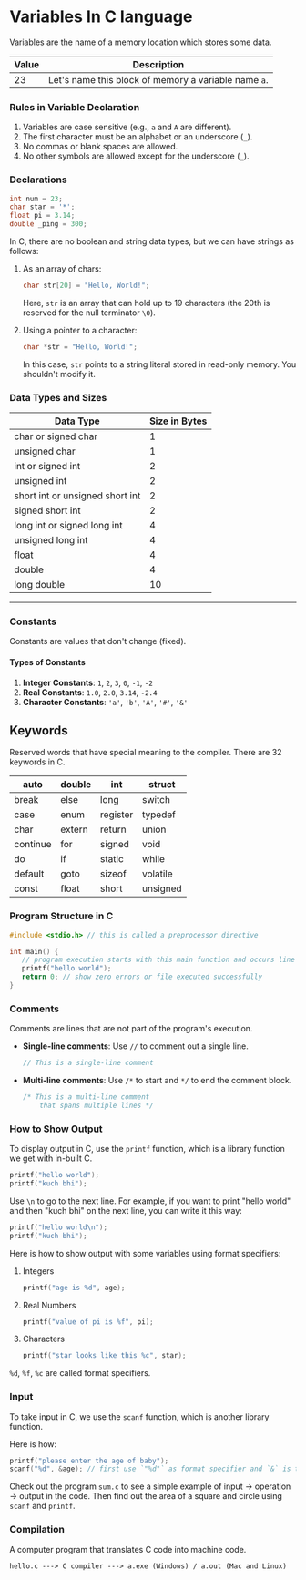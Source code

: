 # Variables In C language
Variables are the name of a memory location which stores some data.

| Value | Description                                          |
| ----- | ---------------------------------------------------- |
| 23    | Let's name this block of memory a variable name `a`. |

### Rules in Variable Declaration

1. Variables are case sensitive (e.g., `a` and `A` are different).
2. The first character must be an alphabet or an underscore (`_`).
3. No commas or blank spaces are allowed.
4. No other symbols are allowed except for the underscore (`_`).

### Declarations

```c
int num = 23;
char star = '*';
float pi = 3.14;
double _ping = 300;
```

In C, there are no boolean and string data types, but we can have strings as follows:

1. As an array of chars:

   ```c
   char str[20] = "Hello, World!";
   ```

   Here, `str` is an array that can hold up to 19 characters (the 20th is reserved for the null terminator `\0`).

2. Using a pointer to a character:

   ```c
   char *str = "Hello, World!";
   ```

   In this case, `str` points to a string literal stored in read-only memory. You shouldn't modify it.

### Data Types and Sizes

| Data Type                       | Size in Bytes |
| ------------------------------- | ------------- |
| char or signed char             | 1             |
| unsigned char                   | 1             |
| int or signed int               | 2             |
| unsigned int                    | 2             |
| short int or unsigned short int | 2             |
| signed short int                | 2             |
| long int or signed long int     | 4             |
| unsigned long int               | 4             |
| float                           | 4             |
| double                          | 4             |
| long double                     | 10            |

---

### Constants

Constants are values that don't change (fixed).

#### Types of Constants

1. **Integer Constants**: `1`, `2`, `3`, `0`, `-1`, `-2`
2. **Real Constants**: `1.0`, `2.0`, `3.14`, `-2.4`
3. **Character Constants**: `'a'`, `'b'`, `'A'`, `'#'`, `'&'`

## Keywords

Reserved words that have special meaning to the compiler. There are 32 keywords in C.

| auto     | double | int      | struct   |
| -------- | ------ | -------- | -------- |
| break    | else   | long     | switch   |
| case     | enum   | register | typedef  |
| char     | extern | return   | union    |
| continue | for    | signed   | void     |
| do       | if     | static   | while    |
| default  | goto   | sizeof   | volatile |
| const    | float  | short    | unsigned |

### Program Structure in C

```c
#include <stdio.h> // this is called a preprocessor directive

int main() {
   // program execution starts with this main function and occurs line by line
   printf("hello world");
   return 0; // show zero errors or file executed successfully
}
```

### Comments

Comments are lines that are not part of the program's execution.

- **Single-line comments**: Use `//` to comment out a single line.

  ```c
  // This is a single-line comment
  ```

- **Multi-line comments**: Use `/*` to start and `*/` to end the comment block.

  ```c
  /* This is a multi-line comment
      that spans multiple lines */
  ```

### How to Show Output

To display output in C, use the `printf` function, which is a library function we get with in-built C.

```c
printf("hello world");
printf("kuch bhi");
```

Use `\n` to go to the next line. For example, if you want to print "hello world" and then "kuch bhi" on the next line, you can write it this way:

```c
printf("hello world\n");
printf("kuch bhi");
```

Here is how to show output with some variables using format specifiers:

1. Integers

   ```c
   printf("age is %d", age);
   ```

2. Real Numbers

   ```c
   printf("value of pi is %f", pi);
   ```

3. Characters

   ```c
   printf("star looks like this %c", star);
   ```

`%d`, `%f`, `%c` are called format specifiers.

### Input

To take input in C, we use the `scanf` function, which is another library function.

Here is how:

```c
printf("please enter the age of baby");
scanf("%d", &age); // first use `"%d"` as format specifier and `&` is to get access to the address of variable age
```

Check out the program `sum.c` to see a simple example of input → operation → output in the code. Then find out the area of a square and circle using `scanf` and `printf`.

### Compilation

A computer program that translates C code into machine code.

```plaintext
hello.c ---> C compiler ---> a.exe (Windows) / a.out (Mac and Linux)
```
